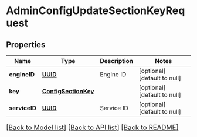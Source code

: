 # AdminConfigUpdateSectionKeyRequest
## Properties

Name | Type | Description | Notes
------------ | ------------- | ------------- | -------------
**engineID** | [**UUID**](UUID.md) | Engine ID | [optional] [default to null]
**key** | [**ConfigSectionKey**](ConfigSectionKey.md) |  | [optional] [default to null]
**serviceID** | [**UUID**](UUID.md) | Service ID | [optional] [default to null]

[[Back to Model list]](../README.md#documentation-for-models) [[Back to API list]](../README.md#documentation-for-api-endpoints) [[Back to README]](../README.md)

<style>
     p, ul, ol, li { font-size: 18px !important;}
</style>

